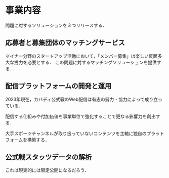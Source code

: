 # 事業内容

問題に対するソリューションを３つリリースする．

## 応募者と募集団体のマッチングサービス

マイナー分野のスタートアップ活動において，「メンバー募集」は楽しい反面多大な労力を必要とする．
この問題に対するマッチングソリューションを提供する．

## 配信プラットフォームの開発と運用

2023年現在，カバディ公式戦のWeb配信は有志の努力・協力によって成り立っている．

配信する仕組みや付加価値を事業単位で強化することで更なる影響力を創出する．

大手スポーツチャンネルが取り扱っていないコンテンツを主軸に独自のプラットフォームを構築する．

## 公式戦スタッツデータの解析

これは現実的には限定公開になるだろう．
